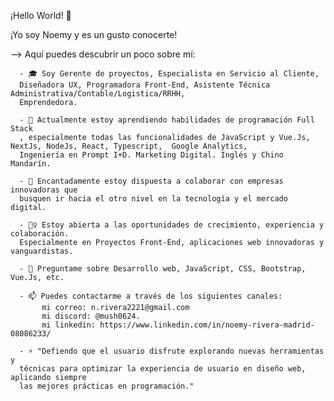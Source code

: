  ¡Hello World! 👋


¡Yo soy Noemy y es un gusto conocerte!

  --> Aquí puedes descubrir un poco sobre mí:
  
      - 🎓 Soy Gerente de proyectos, Especialista en Servicio al Cliente, 
      Diseñadora UX, Programadora Front-End, Asistente Técnica Administrativa/Contable/Logistica/RRHH,
      Emprendedora. 
    
      - 🌱 Actualmente estoy aprendiendo habilidades de programación Full Stack
      , especialmente todas las funcionalidades de JavaScript y Vue.Js, NextJs, NodeJs, React, Typescript,  Google Analytics, 
      Ingeniería en Prompt I+D. Marketing Digital. Inglés y Chino Mandarín.
      
      - 👯 Encantadamente estoy dispuesta a colaborar con empresas innovadoras que
      busquen ir hacia el otro nivel en la tecnología y el mercado digital.
      
      - 🙆‍♀️ Estoy abierta a las oportunidades de crecimiento, experiencia y colaboración. 
      Especialmente en Proyectos Front-End, aplicaciones web innovadoras y vanguardistas.
      
      - 💬 Preguntame sobre Desarrollo web, JavaScript, CSS, Bootstrap, Vue.Js, etc.
      
      - 📫 Puedes contactarme a través de los siguientes canales:
           mi correo: n.rivera2221@gmail.com 
           mi discord: @mush0624.
           mi linkedin: https://www.linkedin.com/in/noemy-rivera-madrid-08086233/
      
      - ⚡ "Defiendo que el usuario disfrute explorando nuevas herramientas y
      técnicas para optimizar la experiencia de usuario en diseño web, aplicando siempre
      las mejores prácticas en programación."


